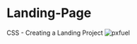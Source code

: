 # Landing-Page
CSS - Creating a Landing Project 
![pxfuel](https://github.com/LunaticEradicator/Medical-Landing-Page/assets/107615206/f5b9dc7c-e307-4037-8cdd-67136cf246be)
